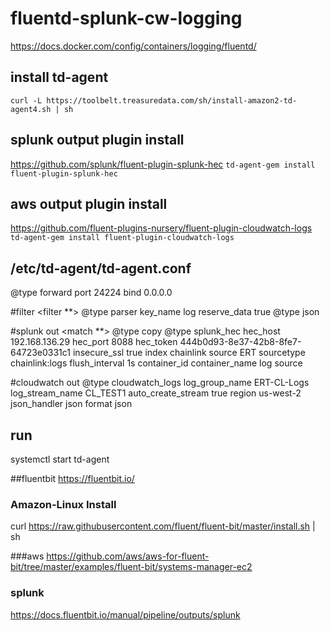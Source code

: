 # fluentd-splunk-cw-logging
https://docs.docker.com/config/containers/logging/fluentd/

## install td-agent
```curl -L https://toolbelt.treasuredata.com/sh/install-amazon2-td-agent4.sh | sh```

## splunk output plugin install
https://github.com/splunk/fluent-plugin-splunk-hec
```td-agent-gem install fluent-plugin-splunk-hec```

## aws output plugin install
https://github.com/fluent-plugins-nursery/fluent-plugin-cloudwatch-logs
```td-agent-gem install fluent-plugin-cloudwatch-logs```

## /etc/td-agent/td-agent.conf
<source>
  @type forward
  port 24224
  bind 0.0.0.0
</source>

#filter
<filter **>
  @type parser
  key_name log
  reserve_data true
  <parse>
    @type json
  </parse>
</filter>


#splunk out
<match **>
  @type copy
  <store>
    @type splunk_hec
    hec_host 192.168.136.29
    hec_port 8088
    hec_token 444b0d93-8e37-42b8-8fe7-64723e0331c1
    insecure_ssl true
    index chainlink
    source ERT
    sourcetype chainlink:logs
    <buffer>
      flush_interval 1s
    </buffer>
    <fields>
      container_id
      container_name
      log
      source
    </fields>
  </store>

#cloudwatch out
  <store>
    @type cloudwatch_logs
    log_group_name ERT-CL-Logs
    log_stream_name CL_TEST1
    auto_create_stream true
    region us-west-2
    json_handler json
    format json
  </store>
</match>










## run
systemctl start td-agent





##fluentbit
https://fluentbit.io/

### Amazon-Linux Install
curl https://raw.githubusercontent.com/fluent/fluent-bit/master/install.sh | sh

###aws
https://github.com/aws/aws-for-fluent-bit/tree/master/examples/fluent-bit/systems-manager-ec2

### splunk
https://docs.fluentbit.io/manual/pipeline/outputs/splunk
